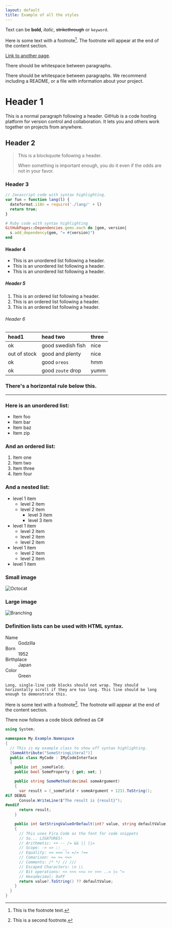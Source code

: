 ```yaml
---
layout: default
title: Example of all the styles
---
```


Text can be **bold**, _italic_, ~~strikethrough~~ or `keyword`.

Here is some text with a footnote[^1]. The footnote will appear at the end of the content section.

[Link to another page](./another-page.html).

There should be whitespace between paragraphs.

There should be whitespace between paragraphs. We recommend including a README, or a file with information about your project.

# Header 1

This is a normal paragraph following a header. GitHub is a code hosting platform for version control and collaboration. It lets you and others work together on projects from anywhere.

## Header 2

> This is a blockquote following a header.
>
> When something is important enough, you do it even if the odds are not in your favor.

### Header 3

```js
// Javascript code with syntax highlighting.
var fun = function lang(l) {
  dateformat.i18n = require('./lang/' + l)
  return true;
}
```

```ruby
# Ruby code with syntax highlighting
GitHubPages::Dependencies.gems.each do |gem, version|
  s.add_dependency(gem, "= #{version}")
end
```

#### Header 4

*   This is an unordered list following a header.
*   This is an unordered list following a header.
*   This is an unordered list following a header.

##### Header 5

1.  This is an ordered list following a header.
2.  This is an ordered list following a header.
3.  This is an ordered list following a header.

###### Header 6

| head1        | head two          | three |
|:-------------|:------------------|:------|
| ok           | good swedish fish | nice  |
| out of stock | good and plenty   | nice  |
| ok           | good `oreos`      | hmm   |
| ok           | good `zoute` drop | yumm  |

### There's a horizontal rule below this.

* * *

### Here is an unordered list:

*   Item foo
*   Item bar
*   Item baz
*   Item zip

### And an ordered list:

1.  Item one
1.  Item two
1.  Item three
1.  Item four

### And a nested list:

- level 1 item
  - level 2 item
  - level 2 item
    - level 3 item
    - level 3 item
- level 1 item
  - level 2 item
  - level 2 item
  - level 2 item
- level 1 item
  - level 2 item
  - level 2 item
- level 1 item

### Small image

![Octocat](https://github.githubassets.com/images/icons/emoji/octocat.png)

### Large image

![Branching](https://guides.github.com/activities/hello-world/branching.png)


### Definition lists can be used with HTML syntax.

<dl>
<dt>Name</dt>
<dd>Godzilla</dd>
<dt>Born</dt>
<dd>1952</dd>
<dt>Birthplace</dt>
<dd>Japan</dd>
<dt>Color</dt>
<dd>Green</dd>
</dl>

```
Long, single-line code blocks should not wrap. They should horizontally scroll if they are too long. This line should be long enough to demonstrate this.
```

Here is some text with a footnote[^2]. The footnote will appear at the end of the content section.

There now follows a code block defined as C#
```csharp
using System;

namespace My.Example.Namespace
{
  // This is my example class to show off syntax highlighting.
  [SomeAttribute("SomeStringLiteral")]
  public class MyCode : IMyCodeInterface
  {
    public int _someField;
    public bool SomeProperty { get; set; }

    public string SomeMethod(decimal someArgument)
    {
      var result = (_someField + someArgument + 123).ToString();
#if DEBUG
      Console.WriteLine($"The result is {result}");
#endif
      return result;
    }

    public int GetStringValueOrDefault(int? value, string defaultValue)
    {
      // This uses Fira Code as the font for code snippets
      // So... LIGATURES!
      // Arithmetic: ++ -- /= && || ||=
      // Scope: -> => :: __
      // Equality: == === != =/= !==
      // Comarison: <= >= <=>
      // Comments: /* */ // ///
      // Escaped Characters: \n \\
      // Bit operations: << <<< <<= >> >>> ..= |= ^=
      // Hexadecimal: 0xFF
      return value?.ToString() ?? defaultValue;
    }
  }
}
```

[^1]: This is the footnote text.

[^2]: This is a second footnote.